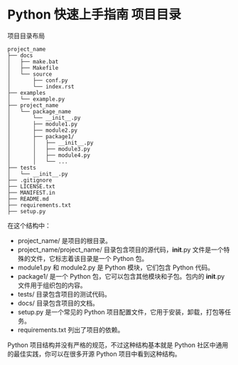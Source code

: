 # Python 快速上手指南 项目目录

项目目录布局
```
project_name
├── docs
│   ├── make.bat
│   ├── Makefile
│   └── source
│       ├── conf.py
│       └── index.rst
├── examples
│   └── example.py
├── project_name
│   └── package_name
│       └── __init__.py
│       ├── module1.py
│       ├── module2.py
│       ├── package1/
│       │   ├── __init__.py
│       │   ├── module3.py
│       │   ├── module4.py
│       │   └── ...
├── tests
│   └── __init__.py
├── .gitignore
├── LICENSE.txt
├── MANIFEST.in
├── README.md
├── requirements.txt
├── setup.py

```

在这个结构中：

- project_name/ 是项目的根目录。
- project_name/project_name/ 目录包含项目的源代码，__init__.py 文件是一个特殊的文件，它标志着该目录是一个 Python 包。
- module1.py 和 module2.py 是 Python 模块，它们包含 Python 代码。
- package1/ 是一个 Python 包，它可以包含其他模块和子包。包内的 __init__.py 文件用于组织包的内容。
- tests/ 目录包含项目的测试代码。
- docs/ 目录包含项目的文档。
- setup.py 是一个常见的 Python 项目配置文件，它用于安装，卸载，打包等任务。
- requirements.txt 列出了项目的依赖。

Python 项目结构并没有严格的规范，不过这种结构基本就是 Python 社区中通用的最佳实践，你可以在很多开源 Python 项目中看到这种结构。

